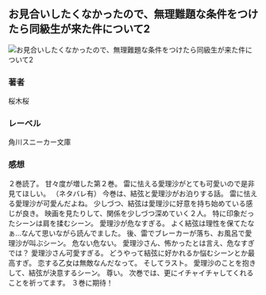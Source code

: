 ## お見合いしたくなかったので、無理難題な条件をつけたら同級生が来た件について2
![お見合いしたくなかったので、無理難題な条件をつけたら同級生が来た件について2](https://cdn.discordapp.com/attachments/1211570779934695494/1217706988788781119/1JZ5UnLouB5vs1LjvlNYn5X2s2HTjGaX3slkiXuVGG8DQezYDfV1uwP90XrTtQQ.png?ex=66050102&is=65f28c02&hm=13d555cb10d1783d0b83d6d7c575f45d0a7ca9e85ddf7722270135fcd4f57688&)
### 著者
桜木桜
### レーベル
角川スニーカー文庫
### 感想
２巻読了。
甘々度が増した第２巻。
雷に怯える愛理沙がとても可愛いので是非見てほしい。
（ネタバレ有）
今巻は、結弦と愛理沙がお泊りする話。
雷に怯える愛理沙が可愛んだよね。
少しづつ、結弦は愛理沙に好意を持ち始めている感じが良き。
映画を見たりして、関係を少しづつ深めていく２人。
特に印象だったシーンは肩を揉むシーン。
愛理沙が危なすぎる。
よく結弦は理性を保てたなぁ…なんて思いながら読んでました。
後、雷でブレーカーが落ち、お風呂で愛理沙が叫ぶシーン。
危ない危ない。
愛理沙さん、怖かったとは言え、危なすぎでは？
愛理沙さん可愛すぎる。
どうやって結弦に好かれるか悩むシーンとか最高すぎ。
恋する乙女は無敵なんだなって。
そしてラスト。
愛理沙のことを抱きして、結弦が決意するシーン。
尊い。
次巻では、更にイチャイチャしてくれることを祈ってます。
３巻に期待！